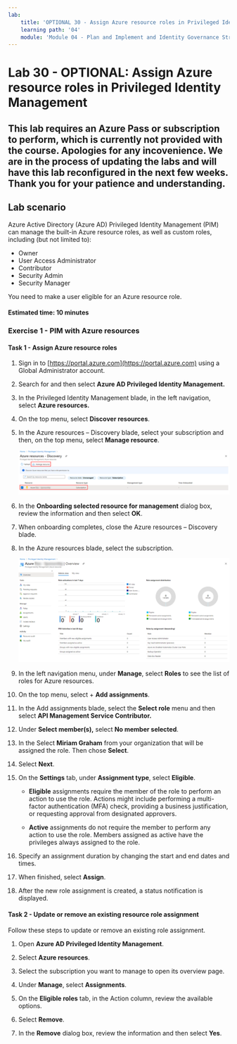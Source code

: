 ```yaml
---
lab:
    title: 'OPTIONAL 30 - Assign Azure resource roles in Privileged Identity Management'
    learning path: '04'
    module: 'Module 04 - Plan and Implement and Identity Governance Strategy'
---
```


# Lab 30 - OPTIONAL: Assign Azure resource roles in Privileged Identity Management

## This lab requires an Azure Pass or subscription to perform, which is currently not provided with the course.  Apologies for any incovenience.  We are in the process of updating the labs and will have this lab reconfigured in the next few weeks.  Thank you for your patience and understanding.


## Lab scenario

Azure Active Directory (Azure AD) Privileged Identity Management (PIM) can manage the built-in Azure resource roles, as well as custom roles, including (but not limited to):

- Owner
- User Access Administrator
- Contributor
- Security Admin
- Security Manager

You need to make a user eligible for an Azure resource role.

#### Estimated time: 10 minutes

### Exercise 1 - PIM with Azure resources

#### Task 1 - Assign Azure resource roles

1. Sign in to [https://portal.azure.com](https://portal.azure.com) using a Global Administrator account.

2. Search for and then select **Azure AD Privileged Identity Management.**

3. In the Privileged Identity Management blade, in the left navigation, select **Azure resources.**

4. On the top menu, select **Discover resources**.

5. In the Azure resources – Discovery blade, select your subscription and then, on the top menu, select **Manage resource**.

    ![Screen image displaying the Azure resources discovery blade with the subscription and manage resource highlighted](./media/lp4-mod3-pim-azure-resource-management.png)

6. In the **Onboarding selected resource for management** dialog box, review the information and then select **OK**.

7. When onboarding completes, close the Azure resources – Discovery blade.

8. In the Azure resources blade, select the subscription.

    ![Screen image displaying the recently added Azure resource](./media/lp4-mod3-pim-az-resource-overview.png)

9. In the left navigation menu, under **Manage**, select **Roles** to see the list of roles for Azure resources.

10. On the top menu, select + **Add assignments**.

11. In the Add assignments blade, select the **Select role** menu and then select **API Management Service Contributor.**

12. Under **Select member(s),** select **No member selected**.

13. In the Select **Miriam Graham** from your organization that will be assigned the role.  Then chose **Select**.

14. Select **Next**.

15. On the **Settings** tab, under **Assignment type**, select **Eligible**.

    - **Eligible** assignments require the member of the role to perform an action to use the role. Actions might include performing a multi-factor authentication (MFA) check, providing a business justification, or requesting approval from designated approvers.

    - **Active** assignments do not require the member to perform any action to use the role. Members assigned as active have the privileges always assigned to the role.

16. Specify an assignment duration by changing the start and end dates and times.

17. When finished, select **Assign**.

18. After the new role assignment is created, a status notification is displayed.

#### Task 2 - Update or remove an existing resource role assignment

Follow these steps to update or remove an existing role assignment.

1. Open **Azure AD Privileged Identity Management**.

2. Select **Azure resources**.

3. Select the subscription you want to manage to open its overview page.

4. Under **Manage**, select **Assignments**.

5. On the **Eligible roles** tab, in the Action column, review the available options.

6. Select **Remove**.

7. In the **Remove** dialog box, review the information and then select **Yes**.
